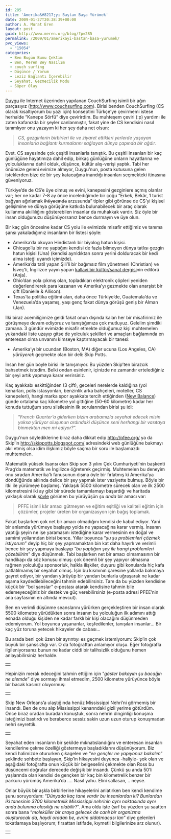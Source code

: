 ```yaml
---
id: 285
title: 'Amerika&#8217;yı Baştan Başa Yürümek'
date: 2009-01-27T20:38:39+00:00
author: A. Murat Eren
layout: post
guid: http://www.meren.org/blog/?p=285
permalink: /2009/01/amerikayi-bastan-basa-yurumek/
pvc_views:
  - "15054"
categories:
  - Ben Bugün Bunu Çektim
  - Ben, Meren Bey Nasılım
  - couch surfing
  - Düşünce / Yorum
  - Leziz Bağlantı İçerebilir
  - Seyahat, Gezmecilik Modu
  - Süper Olay
---
```

[Duygu](http://www.biyolokum.com/) ile Internet üzerinden yapılanan CouchSurfing isimli bir ağın parçasıyız (<http://www.couchsurfing.com>). Birisi benden CouchSurfing (CS olarak kısaltıyorum bu yazı için) konseptini Türkçe&#8217;ye çevirmemi istese herhalde &#8220;Kanepe Sörfü&#8221; diye çevirirdim. Bu muhteşem çeviri (:p) yardımı ile zaten kafanızda bir şeyler canlanmıştır, fakat yine de CS kendisini nasıl tanımlıyor onu yazayım ki her şey daha net olsun:

> _CS, gezginlerin birbirleri ile ve ziyaret ettikleri yerlerde yaşayan insanlarla bağlantı kurmalarını sağlayan dünya çapında bir ağdır._

Evet. CS sayesinde çok çeşitli insanlarla tanıştık. Bu çeşitli insanları bir kaç günlüğüne hayatımıza dahil edip, birkaç günlüğüne onların hayatlarına ve yolculuklarına dahil olduk, düşünce, kültür alış-verişi yaptık. Tabi her önümüze geleni evimize almıyor, Duygu&#8217;nun, posta kutusuna gelen isteklerden bize de bir şey katacağına inandığı insanları seçmekteki itinasına güveniyoruz.

Türkiye&#8217;de de CS&#8217;e üye olmuş ve evini, kanepesini gezginlere açmış olanlar var; her ne kadar 7-8 ay önce incelediğimde bir çoğu &#8220;Erkek, Bekâr, 1 turist bağyan ağırlamak <span style="text-decoration: line-through;">ihtiyacında</span> arzusunda&#8221; tipler gibi görünse de CS&#8217;yi kişisel gelişimine ve dünya görüşüne katkıda bulunabilecek bir araç olarak kullanma akıllılığını gösterebilen insanlar da muhakkak vardır. Siz öyle bir insan olduğunuzu düşünüyorsanız bence durmayın ve üye olun.

Bir kaç gün öncesine kadar CS yolu ile evimizde misafir ettiğimiz ve tanıma şansı yakaladığımız insanların bir listesi şöyle:

  * Amerika&#8217;da okuyan Hindistanlı bir biyolog hatun kişisi.
  * Chicago&#8217;lu bir ne yaptığını kendisi de fazla bilmeyen dünya tatlısı gezgin hatun kişisi (Una) (kendisi ayrıldıktan sonra yerini dolduracak bir kedi alma isteği uyandı içimizde).
  * Amerika&#8217;da tatil yapan Şili&#8217;li bir bağımsız film yönetmeni (Christian) ve İsveç&#8217;li, İngilizce yayın yapan [kallavi bir kültür/sanat dergisi](http://www.acnepaper.com/)nin editörü (Anja).
  * Ohio&#8217;dan yola çıkmış olan, topladıkları elektronik çöpleri yeniden değerlendirerek para kazanan ve Amerika&#8217;yı gezmekte olan anarşist bir çift (Danielle & Allison).
  * Texas&#8217;ta politika eğitimi alan, daha önce Türkiye&#8217;de, Guatemala&#8217;da ve Venezuela&#8217;da yaşamış, yaşı genç fakat dünya görüşü geniş bir Alman (Jan).

İlki biraz acemiliğimize geldi fakat onun dışında kalan her bir misafirimiz ile görüşmeye devam ediyoruz ve tanıştığımıza çok mutluyuz. Gelelim şimdiki zamana. 3 gündür evimizde misafir etmekte olduğumuz kişi muhtemelen yukarıdaki liste uzayıp gitse de yolculuk şekilleri ve amaçları bağlamında en enteresan olma unvanını kimseye kaptırmayacak bir tanesi:

  * Amerika&#8217;yı bir ucundan (Boston, MA) diğer ucuna (Los Angeles, CA) _yürüyerek_ geçmekte olan bir deli: Skip Potts.

İnsan her gün böyle birisi ile tanışmıyor. Bu yüzden Skip&#8217;ten birazcık bahsetmek istedim. Belki ondan esinlenir, içinizde ne zamandır ertelediğiniz bir şeyi artık yapmaya karar verirsiniz.

Kaç ayakkabı eskittiğinden (3 çift), geceleri nerelerde kaldığına (yol kenarları, polis istasyonları, benzinlik arka bahçeleri, moteller, CS kanepeleri), hangi marka spor ayakkabı tercih ettiğinden ([New Balance](http://www.newbalance.com/)) günde ortalama kaç kilometre yol gittiğine (50-60 kilometre) kadar her konuda tuttuğum soru silsilesinin ilk sorularından birisi şu idi:

> &#8220;_French Quarter&#8217;a giderken bizim arabamızla seyahat edecek misin yoksa yürüyor oluşunun ardındaki düşünce seni herhangi bir vasıtaya binmekten men mi ediyor?_&#8220;.

Duygu&#8217;nun söylediklerine biraz daha dikkat edip <http://pfee.org/> ya da Skip&#8217;in <http://skippotts.blogspot.com/> adresindeki web günlüğüne bakmayı akıl etmiş olsa idim ilişkimiz böyle saçma bir soru ile başlamazdı muhtemelen.

Matematik yüksek lisansı olan Skip son 3 yılını Çek Cumhuriyeti&#8217;nin başkenti Prag&#8217;da matematik ve İngilizce öğreterek geçirmiş. Muhtemelen bu deneyim onu sıradan Amerika&#8217;lı fanusunun dışına öyle bir fırlatmış ki Amerika&#8217;ya döndüğünde aklında delice bir şey yapmak ister vaziyette bulmuş. Böyle bir itki ile yürümeye başlamış. Yaklaşık 5500 kilometre sürecek olan ve ilk 2500 kilometresini iki ay gibi bir sürede tamamlamayı başardığı ve haritada yaklaşık olarak [şöyle](http://tinyurl.com/carrhr) görünen bu yürüyüşün _şu anda_ bir amacı var:

> PFFE isimli kâr amacı gütmeyen ve eğitim eşitliği ve kaliteli eğitim için çözümler, projeler üreten bir organizasyon için bağış toplamak.

Fakat başlarken çok net bir amacı olmadığını kendisi de kabul ediyor. Yani bir anlamda yürümeye başlayıp yolda ne yapacağına karar vermiş. İnsanın yaptığı şeyin ne işe yaramasını istediğine karar vermesinin en doğal ve samimi yollarından birisi bence. Yıllar boyunca &#8220;_şu şu problemleri çözmek istiyorum_&#8221; deyip hiç bir şey yapmamaktan bin kat daha hayırlı ve verimli bence bir şey yapmaya başlayıp &#8220;_bu yaptığım şey ile hangi problemleri çözebilirim_&#8221; diye düşünmek. Tabi başlarken net bir amacı olmamasının bir handikapı da söz konusu olmuş: çok önemli bir şey yapıyor olmasına rağmen yolculuğu sponsorluk, halkla ilişkiler, duyuru gibi konularda hiç kafa patlatılmamış bir seyahat olmuş. İşin bu kısmının çaresine yollarda bakmaya gayret ediyor, bir yandan yürüyüp bir yandan bunlarla uğraşarak ne kadar aşama kaydedilebileceğini tahmin edebilirsiniz. Tam da bu yüzden kendisine küçük bir &#8220;bol şanslar&#8221; e-postası atarak kendisine tahmin bile edemeyeceğiniz bir destek ve güç verebilirsiniz (e-posta adresi PFEE&#8217;nin ana sayfasının en altında mevcut).

Ben en verimli düşünme seanslarını yürürken gerçekleştiren bir insan olarak 5500 kilometre yürüdükten sonra insanın bu yolculuğun ilk adımını attığı esnada olduğu kişiden ne kadar farklı bir kişi olacağını düşünmeden edemiyorum. Yol boyunca yaşananlar, keşfedilenler, tanışılan insanlar&#8230; Bir kaç yüz toruna yetecek hikayeler de cabası&#8230;

Bu arada beni çok üzen bir ayrıntıyı es geçmek istemiyorum: Skip&#8217;in çok büyük bir şanssızlığı var. O da fotoğraftan anlamıyor oluşu. Eğer fotoğrafla ilgileniyorsanız bunun ne kadar ciddi bir talihsizlik olduğunu hemen anlayabilirsiniz herhalde.

<table border="0" width="100%">
  <tr>
    <td align="center">
      <img src="http://lh5.ggpht.com/_x7Afx6WcB1c/SX-Tv7JiUPI/AAAAAAAAE1c/hKJv8AEx2SI/s800/skip_01_c.jpg" alt="" />
    </td>
  </tr>
</table>

Hepinizin merak edeceğini tahmin ettiğim için &#8220;_göster bakayım şu bacağın ne alemde_&#8221; diye sormayı ihmal etmedim, 2500 kilometre yürüyünce böyle bir bacak kasınız oluyormuş:

<table border="0" width="100%">
  <tr>
    <td align="center">
      <img src="http://lh3.ggpht.com/_x7Afx6WcB1c/SX-Tv6cMOoI/AAAAAAAAE1k/g7VYlBeGNQY/s800/skip_02_c.jpg" alt="" />
    </td>
  </tr>
</table>

Skip New Orleans&#8217;a ulaştığında henüz Mississippi Nehri&#8217;ni görmemiş bir insandı. Ben de onu alıp Mississippi kenarındaki gizli yerime götürdüm. Önce biraz oradan buradan konuştuk, sonra nehrin dinginliği konuşma isteğimizi bastırdı ve beraberce sessiz sakin uzun uzun oturup konuşmadan nehri seyrettik.

<table border="0" width="100%">
  <tr>
    <td align="center">
      <img src="http://lh6.ggpht.com/_x7Afx6WcB1c/SX-TwX8d2YI/AAAAAAAAE1s/7M6WlLYM9Ao/s800/skip_03_c.jpg" alt="" />
    </td>
  </tr>
</table>

Seyahat eden insanların bir şekilde mıknatıslandığını ve enteresan insanları kendilerine çekme özelliği göstermeye başladıklarını düşünüyorum. Biz kendi halimizde otururken çıkagelen ve &#8220;_ee gençler ne yapıyonuz bakalım_&#8221; şeklinde sohbete başlayan, Skip&#8217;in hikayesini duyunca -haliyle- şok olan ve aşağıdaki fotoğrafta onun küçük bir belgeselini çekmekte olan Ross bu düşüncemi doğrular derecede değişik bir insandı. Çünkü şu anda 50&#8217;li yaşlarında olan kendisi de gençken bir kaç bin kilometrelik benzer bir parkuru yürümüş Amerika&#8217;da &#8230;. Nasıl yahu. Elini sallasan, .. neyse.

Onlar büyük bir aşkla birbirlerine hikayelerini anlatırken ben kendi kendime şunu soruyordum: &#8220;_Dünyada kaç tane vardır bu insanlardan ki? Bunlardan iki tanesinin 3700 kilometrelik Mississippi nehrinin aynı noktasında aynı anda bulunma olasılığı ne olabilir?_&#8220;. Ama oldu işte (sırf bu yüzden şu saatten sonra bana &#8220;_moleküller bir araya gelecek de canlı bir organizma oluşturacak da, haydi oradan be, evrim aldatmacası lan_&#8221; diye gelenleri tokatlamaya başlıyorum; fırsattan istifade, kıymetli bilgilerinize arz olunur).

<table border="0" width="100%">
  <tr>
    <td align="center">
      <img src="http://lh4.ggpht.com/_x7Afx6WcB1c/SX-Tw13NyMI/AAAAAAAAE10/6ql8PfeXtjU/s800/skip_04_c.jpg" alt="" />
    </td>
  </tr>
</table>